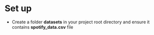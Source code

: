 # Set up

- Create a folder **datasets** in your project root directory and ensure it contains **spotify_data.csv** file 
